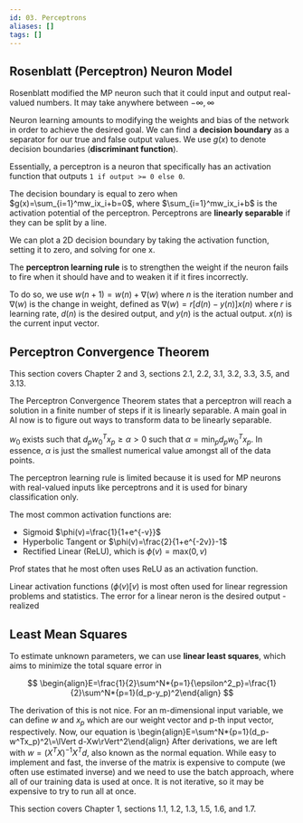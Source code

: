```yaml
---
id: 03. Perceptrons
aliases: []
tags: []
---
```


## Rosenblatt (Perceptron) Neuron Model

Rosenblatt modified the MP neuron such that it could input and output real-valued numbers. It may take anywhere between $-\infty, \infty$

Neuron learning amounts to modifying the weights and bias of the network in order to achieve the desired goal. We can find a **decision boundary** as a separator for our true and false output values. We use $g(x)$ to denote decision boundaries (**discriminant function**).

Essentially, a perceptron is a neuron that specifically has an activation function that outputs `1 if output >= 0 else 0`.

The decision boundary is equal to zero when $g(x)=\sum_{i=1}^mw_ix_i+b=0$, where $\sum_{i=1}^mw_ix_i+b$ is the activation potential of the perceptron. Perceptrons are **linearly separable** if they can be split by a line.

We can plot a 2D decision boundary by taking the activation function, setting it to zero, and solving for one x.

The **perceptron learning rule** is to strengthen the weight if the neuron fails to fire when it should have and to weaken it if it fires incorrectly.

To do so, we use $w(n+1)=w(n)+\nabla(w)$ where $n$ is the iteration number and $\nabla(w)$ is the change in weight, defined as $\nabla(w)=r[d(n)-y(n)]x(n)$ where $r$ is learning rate, $d(n)$ is the desired output, and $y(n)$ is the actual output. $x(n)$ is the current input vector.

## Perceptron Convergence Theorem

This section covers Chapter 2 and 3, sections 2.1, 2.2, 3.1, 3.2, 3.3, 3.5, and 3.13.

The Perceptron Convergence Theorem states that a perceptron will reach a solution in a finite number of steps if it is linearly separable. A main goal in AI now is to figure out ways to transform data to be linearly separable.

$w_0$ exists such that $d_pw^T_0x_p \geq \alpha > 0$ such that $\alpha=\text{min}_pd_pw^T_0x_p$. In essence, $\alpha$ is just the smallest numerical value amongst all of the data points.

The perceptron learning rule is limited because it is used for MP neurons with real-valued inputs like perceptrons and it is used for binary classification only.

The most common activation functions are:

- Sigmoid $\phi(v)=\frac{1}{1+e^{-v}}$
- Hyperbolic Tangent or $\phi(v)=\frac{2}{1+e^{-2v}}-1$
- Rectified Linear (ReLU), which is $\phi(v)=\text{max}(0,v)$

Prof states that he most often uses ReLU as an activation function.

Linear activation functions ($\phi(v)[v$) is most often used for linear regression problems and statistics. The error for a linear neron is the desired output - realized

## Least Mean Squares

To estimate unknown parameters, we can use **linear least squares**, which aims to minimize the total square error in

$$
\begin{align}E=\frac{1}{2}\sum^N*{p=1}{\epsilon^2_p}=\frac{1}{2}\sum^N*{p=1}(d_p-y_p)^2\end{align}
$$

The derivation of this is not nice. For an m-dimensional input variable, we can define $w$ and $x_p$ which are our weight vector and p-th input vector, respectively. Now, our equation is \begin{align}E=\sum^N\*{p=1}(d_p-w^Tx_p)^2\\=\lVert d-Xw\rVert^2\end{align}
After derivations, we are left with $w=(X^TX)^{-1}X^Td$, also known as the normal equation. While easy to implement and fast, the inverse of the matrix is expensive to compute (we often use estimated inverse) and we need to use the batch approach, where all of our training data is used at once. It is not iterative, so it may be expensive to try to run all at once.

This section covers Chapter 1, sections 1.1, 1.2, 1.3, 1.5, 1.6, and 1.7.
